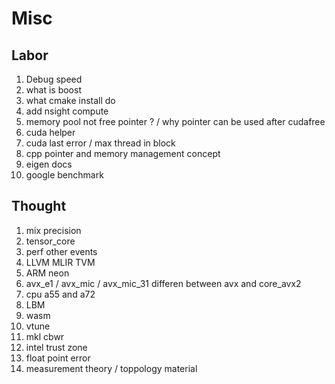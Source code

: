 # Misc

## Labor 
1. Debug speed
2. what is boost 
3. what cmake install do
4. add nsight compute
5. memory pool not free pointer ? / why pointer can be used after cudafree
6. cuda helper
7. cuda last error / max thread in block
11. cpp pointer and memory management concept
12. eigen docs
13. google benchmark

## Thought
1. mix precision
2. tensor_core
3. perf other events
4. LLVM MLIR TVM 
5. ARM neon
6. avx_e1 / avx_mic / avx_mic_31 differen between avx and core_avx2
7. cpu a55 and a72
8. LBM 
9. wasm
10. vtune
11. mkl cbwr 
12. intel trust zone
13. float point error
14. measurement theory / toppology material